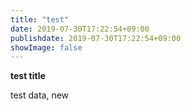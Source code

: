 ```yaml
---
title: "test"
date: 2019-07-30T17:22:54+09:00
publishdate: 2019-07-30T17:22:54+09:00
showImage: false
---
```


**test title**  

test data, new  
